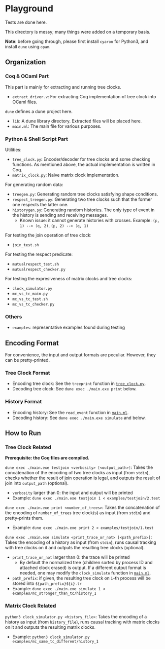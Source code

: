 # Playground

Tests are done here. 

This directory is messy; many things were added on a temporary basis. 

**Note**: before going through, please first install `cyaron` for Python3, and install `dune` using `opam`. 

## Organization

### Coq & OCaml Part

This part is mainly for extracting and running tree clocks. 
- `extract_driver.v`: For extracting Coq implementation of tree clock into OCaml files. 

`dune` defines a dune project here. 
- `lib`: A dune library directory. Extracted files will be placed here. 
- `main.ml`: The main file for various purposes. 

### Python & Shell Script Part

Utilities: 
- `tree_clock.py`: Encoder/decoder for tree clocks and some checking functions. As mentioned above, the actual implementation is written in Coq. 
- `matrix_clock.py`: Naive matrix clock implementation. 

For generating random data:
- `treegen.py`: Generating random tree clocks satisfying shape conditions. 
- `respect_treegen.py`: Generating two tree clocks such that the former one respects the latter one. 
- `historygen.py`: Generating random histories. The only type of event in the history is sending and receiving messages. 
  - Known issue: it cannot generate histories with crosses. Example: `(p, 1) --> (q, 2)`, `(p, 2) --> (q, 1)`

For testing the join operation of tree clock: 
- `join_test.sh`

For testing the respect predicate: 
- `mutualrespect_test.sh`
- `mutualrespect_checker.py`

For testing the expresiveness of matrix clocks and tree clocks:
- `clock_simulator.py`
- `mc_vs_tc_main.py`
- `mc_vs_tc_test.sh`
- `mc_vs_tc_checker.py`

### Others

- `examples`: representative examples found during testing

## Encoding Format

For convenience, the input and output formats are peculiar. However, they can be pretty-printed. 

### Tree Clock Format

- Encoding tree clock: See the `treeprint` function in [`tree_clock.py`](tree_clock.py).
- Decoding tree clock: See `dune exec ./main.exe print` below. 

### History Format

- Encoding history: See the `read_event` function in [`main.ml`](main.ml).
- Decoding history: See `dune exec ./main.exe simulate` and  below. 

## How to Run

### Tree Clock Related

**Prerequisite: the Coq files are compiled.**

`dune exec ./main.exe testjoin <verbosity> [<output_path>]`: Takes the concatenation of the encoding of two tree clocks as input (from `stdin`), checks whether the result of join operation is legal, and outputs the result of join into `output_path` (optional). 
- `verbosity` larger than 0: the input and output will be printed
- Example: `dune exec ./main.exe testjoin 1 < examples/testjoin/2.test`

`dune exec ./main.exe print <number_of_trees>`: Takes the concatenation of the encoding of `number_of_trees` tree clock(s) as input (from `stdin`) and pretty-prints them. 
- Example: `dune exec ./main.exe print 2 < examples/testjoin/1.test`

`dune exec ./main.exe simulate <print_trace_or_not> [<path_prefix>]`: Takes the encoding of a history as input (from `stdin`), runs causal tracking with tree clocks on it and outputs the resulting tree clocks (optional). 
- `print_trace_or_not` larger than 0: the trace will be printed
  - By default the normalized tree (children sorted by process ID and attached clock erased) is output. If a different output format is needed, one may modify the `clock_simulate` function in [`main.ml`](main.ml). 
- `path_prefix`: if given, the resulting tree clock on `i`-th process will be stored into `${path_prefix}${i}.tr`
- Example: `dune exec ./main.exe simulate 1 < examples/mc_stronger_than_tc/history_1`

### Matrix Clock Related

`python3 clock_simulator.py <history_file>`: Takes the encoding of a history as input (from `history_file`), runs causal tracking with matrix clocks on it and outputs the resulting matrix clocks.  
- Example: `python3 clock_simulator.py examples/mc_same_tc_different/history_1`
